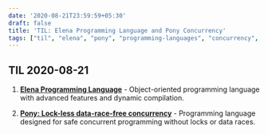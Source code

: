 ```yaml
---
date: '2020-08-21T23:59:59+05:30'
draft: false
title: 'TIL: Elena Programming Language and Pony Concurrency'
tags: ["til", "elena", "pony", "programming-languages", "concurrency", "lock-free"]
---
```


## TIL 2020-08-21

1. **[Elena Programming Language](https://elena-lang.github.io/)** - Object-oriented programming language with advanced features and dynamic compilation.

2. **[Pony: Lock-less data-race-free concurrency](https://news.ycombinator.com/item?id=24201754)** - Programming language designed for safe concurrent programming without locks or data races.